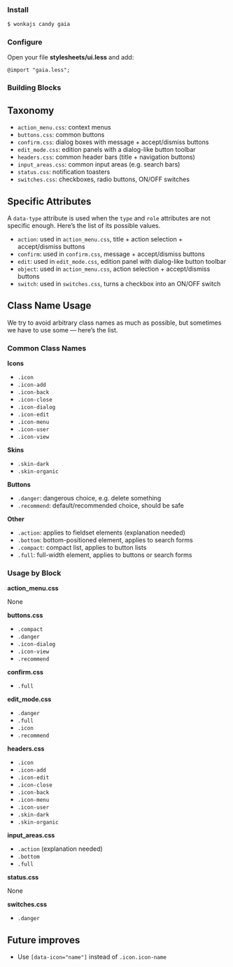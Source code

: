 ### Install

```sh
$ wonkajs candy gaia
```

### Configure

Open your file **stylesheets/ui.less** and add:

```less
@import "gaia.less";
```


### Building Blocks

Taxonomy
--------

* `action_menu.css`: context menus
* `buttons.css`: common buttons
* `confirm.css`: dialog boxes with message + accept/dismiss buttons
* `edit_mode.css`: edition panels with a dialog-like button toolbar
* `headers.css`: common header bars (title + navigation buttons)
* `input_areas.css`: common input areas (e.g. search bars)
* `status.css`: notification toasters
* `switches.css`: checkboxes, radio buttons, ON/OFF switches


Specific Attributes
-------------------

A `data-type` attribute is used when the `type` and `role` attributes are not specific enough. Here’s the list of its possible values.

* `action`: used in `action_menu.css`, title + action selection + accept/dismiss buttons
* `confirm`: used in `confirm.css`, message + accept/dismiss buttons
* `edit`: used in `edit_mode.css`, edition panel with dialog-like button toolbar
* `object`: used in `action_menu.css`, action selection + accept/dismiss buttons
* `switch`: used in `switches.css`, turns a checkbox into an ON/OFF switch


Class Name Usage
----------------

We try to avoid arbitrary class names as much as possible, but sometimes we have to use some — here’s the list.

### Common Class Names

**Icons**

* `.icon`
* `.icon-add`
* `.icon-back`
* `.icon-close`
* `.icon-dialog`
* `.icon-edit`
* `.icon-menu`
* `.icon-user`
* `.icon-view`

**Skins**

* `.skin-dark`
* `.skin-organic`

**Buttons**

* `.danger`: dangerous choice, e.g. delete something
* `.recommend`: default/recommended choice, should be safe

**Other**

* `.action`: applies to fieldset elements (explanation needed)
* `.bottom`: bottom-positioned element, applies to search forms
* `.compact`: compact list, applies to button lists
* `.full`: full-width element, applies to buttons or search forms

### Usage by Block

**action_menu.css**

None

**buttons.css**

* `.compact`
* `.danger`
* `.icon-dialog`
* `.icon-view`
* `.recommend`

**confirm.css**

* `.full`

**edit_mode.css**

* `.danger`
* `.full`
* `.icon`
* `.recommend`

**headers.css**

* `.icon`
* `.icon-add`
* `.icon-edit`
* `.icon-close`
* `.icon-back`
* `.icon-menu`
* `.icon-user`
* `.skin-dark`
* `.skin-organic`

**input_areas.css**

* `.action` (explanation needed)
* `.bottom`
* `.full`

**status.css**

None

**switches.css**

* `.danger`

Future improves
----------------
* Use `[data-icon="name"]` instead of `.icon.icon-name`

